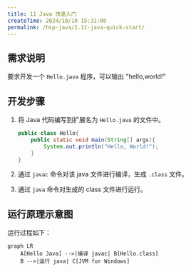 ```yaml
---
title: 11 Java 快速入门
createTime: 2024/10/10 15:31:00
permalink: /hsp-java/2.11-java-quick-start/
---
```


## 需求说明


要求开发一个 `Hello.java` 程序，可以输出 "hello,world!”


## 开发步骤

1. 将 Java 代码编写到扩展名为 `Hello.java` 的文件中。

	```java
	public class Hello{
	    public static void main(String[] args){
	        System.out.println("Hello, World!");
	    }
	}
	```

2. 通过 `javac` 命令对该 java 文件进行编译，生成 `.class` 文件。
3. 通过 `java` 命令对生成的 class 文件进行运行。

## 运行原理示意图


运行过程如下：


```mermaid
graph LR
    A[Hello Java] -->|编译 javac| B[Hello.class]
    B -->|运行 java| C[JVM for Windows]
```

